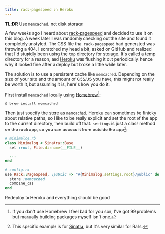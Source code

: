 ```yaml
---
title: rack-pagespeed on Heroku
---
```


**TL;DR** Use `memcached`, not disk storage

A few weeks ago I heard about [rack-pagespeed][rack-pagespeed] and decided to use it on this blog. A week later I was randomly checking out the site and found it completely unstyled. The CSS file that `rack-pagespeed` had generated was throwing a 404. I scratched my head a bit, asked on GitHub and realized that I'd stupidly been using the `tmp` directory for storage. It's called a temp directory for a reason, and [Heroku][heroku] was flushing it out periodically, hence why it looked fine after a deploy but broke a little while later.

The solution is to use a persistent cache like `memcached`. Depending on the size of your site and the amount of CSS/JS you have, this might not really be worth it, but assuming it is, here's how you do it.

First install `memcached` locally using [Homebrew][homebrew][^1]:

```bash
$ brew install memcached
```

Then just specify the store as `memcached`. Heroku can sometimes be finicky about relative paths, so I like to be really explicit and set the root of the app to the current directory, then build off that. `settings` is just a class method on the rack app, so you can access it from outside the app[^2]:

```ruby
# minimalog.rb
class Minimalog < Sinatra::Base
  set :root, File.dirname(__FILE__)

  ...
end

# config.ru
use Rack::PageSpeed, :public => "#{Minimalog.settings.root}/public" do
  store :memcached
  combine_css
end
```

Redeploy to Heroku and everything should be good.

[^1]: If you don't use Homebrew I feel bad for you son, I've got 99 problems but manually building packages myself isn't one.
[^2]: This specific example is for [Sinatra][sinatra], but it's very similar for Rails.

[rack-pagespeed]: http://rack-pagespeed.heroku.com
[heroku]: http://heroku.com
[homebrew]: https://github.com/mxcl/homebrew
[sinatra]: http://www.sinatrarb.com
